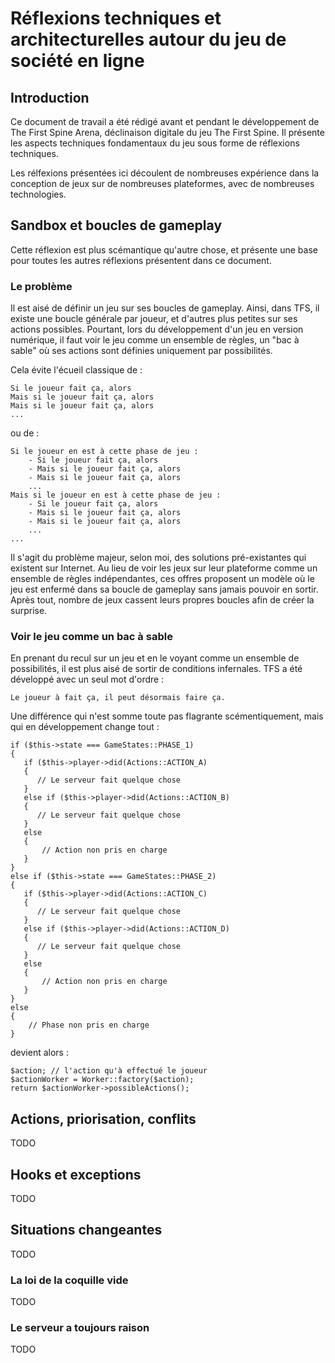 # Réflexions techniques et architecturelles autour du jeu de société en ligne

## Introduction

Ce document de travail a été rédigé avant et pendant le développement de The First Spine Arena, déclinaison digitale du jeu The First Spine. Il présente les aspects techniques fondamentaux du jeu sous forme de réflexions techniques.

Les rélfexions présentées ici découlent de nombreuses expérience dans la conception de jeux sur de nombreuses plateformes, avec de nombreuses technologies.

## Sandbox et boucles de gameplay

Cette réflexion est plus scémantique qu'autre chose, et présente une base pour toutes les autres réflexions présentent dans ce document.

### Le problème

Il est aisé de définir un jeu sur ses boucles de gameplay. Ainsi, dans TFS, il existe une boucle générale par joueur, et d'autres plus petites sur ses actions possibles. Pourtant, lors du développement d'un jeu en version numérique, il faut voir le jeu comme un ensemble de règles, un "bac à sable" où ses actions sont définies uniquement par possibilités.

Cela évite l'écueil classique de :

```
Si le joueur fait ça, alors
Mais si le joueur fait ça, alors
Mais si le joueur fait ça, alors
...
```

ou de :

```
Si le joueur en est à cette phase de jeu :
    - Si le joueur fait ça, alors
    - Mais si le joueur fait ça, alors
    - Mais si le joueur fait ça, alors
    ...
Mais si le joueur en est à cette phase de jeu :
    - Si le joueur fait ça, alors
    - Mais si le joueur fait ça, alors
    - Mais si le joueur fait ça, alors
    ...
...
```

Il s'agit du problème majeur, selon moi, des solutions pré-existantes qui existent sur Internet. Au lieu de voir les jeux sur leur plateforme comme un ensemble de règles indépendantes, ces offres proposent un modèle où le jeu est enfermé dans sa boucle de gameplay sans jamais pouvoir en sortir. Après tout, nombre de jeux cassent leurs propres boucles afin de créer la surprise.

### Voir le jeu comme un bac à sable

En prenant du recul sur un jeu et en le voyant comme un ensemble de possibilités, il est plus aisé de sortir de conditions infernales. TFS a été développé avec un seul mot d'ordre :

```
Le joueur à fait ça, il peut désormais faire ça.
```

Une différence qui n'est somme toute pas flagrante scémentiquement, mais qui en développement change tout :

```
if ($this->state === GameStates::PHASE_1)
{
   if ($this->player->did(Actions::ACTION_A)
   {
      // Le serveur fait quelque chose
   }
   else if ($this->player->did(Actions::ACTION_B)
   {
      // Le serveur fait quelque chose
   }
   else
   {
       // Action non pris en charge
   }
}
else if ($this->state === GameStates::PHASE_2)
{
   if ($this->player->did(Actions::ACTION_C)
   {
      // Le serveur fait quelque chose
   }
   else if ($this->player->did(Actions::ACTION_D)
   {
      // Le serveur fait quelque chose
   }
   else
   {
       // Action non pris en charge
   }
}
else
{
    // Phase non pris en charge
}
```

devient alors :

```
$action; // l'action qu'à effectué le joueur
$actionWorker = Worker::factory($action);
return $actionWorker->possibleActions();
```

## Actions, priorisation, conflits

TODO

## Hooks et exceptions

TODO

## Situations changeantes

TODO

### La loi de la coquille vide

TODO

### Le serveur a toujours raison

TODO

